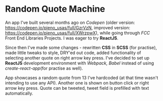 # Random Quote Machine

An app I've built several months ago on *Codepen* (older version: https://codepen.io/pieno_usas/full/GzrVzN, improved version: https://codepen.io/pieno_usas/full/XWrzpwX), while going through *FCC* Front End Libraries Projects. I was eager to try **ReactJS**. 

Since then I've made some changes - rewritten **CSS** in **SCSS** (for practise), made little tweaks to style, DRY'ed out code, added functionality of selecting another quote on right arrow key press. I've decided to set up **ReactJS** development environment with *Webpack, Babel* instead of using *create-react-app*(for practise as well).

App showcases a random quote from 13 I've hardcoded (at that time wasn't intending to use any API). Another one is shown on button click or right arrow key press. Quote can be tweeted, tweet field is prefilled with text automatically.
